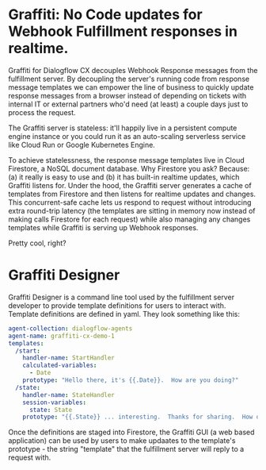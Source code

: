 # Graffiti: No Code updates for Webhook Fulfillment responses in realtime.  

Graffiti for Dialogflow CX decouples Webhook Response messages from the fulfillment server.  By decoupling the server's running code from response message templates we can empower the line of business to quickly update response messages from a browser instead of depending on tickets with internal IT or external partners who'd need (at least) a couple days just to process the request.  

The Graffiti server is stateless: it'll happily live in a persistent compute engine instance or you could run it as an auto-scaling serverless service like Cloud Run or Google Kubernetes Engine. 

To achieve statelessness, the response message templates live in Cloud Firestore, a NoSQL document database.  Why Firestore you ask? Because: (a) it really is easy to use and (b) it has built-in realtime updates, which Graffiti listens for.  Under the hood, the Graffiti server generates a cache of templates from Firestore and then listens for realtime updates and changes.  This concurrent-safe cache lets us respond to request without introducing extra round-trip latency (the templates are sitting in memory now instead of making calls Firestore for each request) while also managing any changes templates while Graffiti is serving up Webhook responses.  

Pretty cool, right?

# Graffiti Designer

Graffiti Designer is a command line tool used by the fulfillment server developer to provide template definitions for users to interact with.  Template definitions are defined in yaml.  They look something like this:

```yaml
agent-collection: dialogflow-agents
agent-name: graffiti-cx-demo-1
templates:
  /start: 
    handler-name: StartHandler
    calculated-variables:
      - Date
    prototype: "Hello there, it's {{.Date}}.  How are you doing?"
  /state: 
    handler-name: StateHandler
    session-variables:
      state: State
    prototype: "{{.State}} ... interesting.  Thanks for sharing.  How old are you?"
```

Once the definitions are staged into Firestore, the Graffiti GUI (a web based application) can be used by users to make updaates to the template's prototype - the string "template" that the fulfillment server will reply to a request with.  